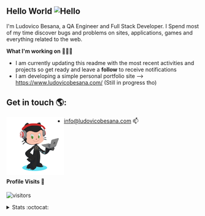 ## Hello World <img src="https://user-images.githubusercontent.com/1303154/88677602-1635ba80-d120-11ea-84d8-d263ba5fc3c0.gif" width="28px" alt="Hello">



I'm Ludovico Besana, a QA Engineer and Full Stack Developer. I Spend most of my time discover bugs and problems on sites, applications, games and everything related to the web.


  
**What I'm working on** 👨🏻‍💻

- I am currently updating this readme with the most recent activities and projects so get ready and leave a **follow** to receive notifications
- I am developing a simple personal portfolio site --> https://www.ludovicobesana.com/ (Still in progress tho)


## Get in touch 🌎:

<img align="left" width="150" height="150" src="images/lb-octocat.gif"></a>

- [info@ludovicobesana.com](mailto:info@ludovicobesana.com) :mailbox:

<br />
<br />
<br />
<br />
<br />
<br />

#### Profile Visits :door:

![visitors](https://visitor-badge.laobi.icu/badge?page_id=ludovicobesana.ludovicobesana)



<details>
<summary>
  Stats :octocat:
</summary>

#### GitHub Stats :bar_chart:

<img align="left" src="https://github-readme-streak-stats.herokuapp.com/?user=ludovicobesana&theme=dark" />
<img align="left" src="https://github-readme-stats.vercel.app/api?username=ludovicobesana&count_private=true&theme=dark" />
<img align="left" src="https://github-readme-stats.vercel.app/api/wakatime?username=ludovicobesana&theme=dark" />

</details>

